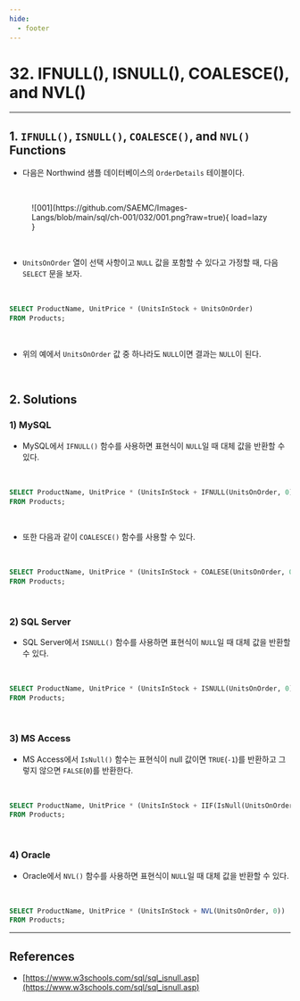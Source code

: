 ```yaml
---
hide:
  - footer
---
```


# 32. IFNULL(), ISNULL(), COALESCE(), and NVL()

---

## 1. `IFNULL()`, `ISNULL()`, `COALESCE()`, and `NVL()` Functions

- 다음은 Northwind 샘플 데이터베이스의 `OrderDetails` 테이블이다.

<br/>

<figure markdown>
  ![001](https://github.com/SAEMC/Images-Langs/blob/main/sql/ch-001/032/001.png?raw=true){ load=lazy }
</figure>

<br/>

- `UnitsOnOrder` 열이 선택 사항이고 `NULL` 값을 포함할 수 있다고 가정할 때, 다음 `SELECT` 문을 보자.

<br/>

```sql
SELECT ProductName, UnitPrice * (UnitsInStock + UnitsOnOrder)
FROM Products;
```

<br/>

- 위의 예에서 `UnitsOnOrder` 값 중 하나라도 `NULL`이면 결과는 `NULL`이 된다.

<br/>

## 2. Solutions

### 1) MySQL

- MySQL에서 `IFNULL()` 함수를 사용하면 표현식이 `NULL`일 때 대체 값을 반환할 수 있다.

<br/>

```sql
SELECT ProductName, UnitPrice * (UnitsInStock + IFNULL(UnitsOnOrder, 0))
FROM Products;
```

<br/>

- 또한 다음과 같이 `COALESCE()` 함수를 사용할 수 있다.

<br/>

```sql
SELECT ProductName, UnitPrice * (UnitsInStock + COALESE(UnitsOnOrder, 0))
FROM Products;
```

<br/>

### 2) SQL Server

- SQL Server에서 `ISNULL()` 함수를 사용하면 표현식이 `NULL`일 때 대체 값을 반환할 수 있다.

<br/>

```sql
SELECT ProductName, UnitPrice * (UnitsInStock + ISNULL(UnitsOnOrder, 0))
FROM Products;
```

<br/>

### 3) MS Access

- MS Access에서 `IsNull()` 함수는 표현식이 null 값이면 `TRUE`(`-1`)를 반환하고 그렇지 않으면 `FALSE`(`0`)를 반환한다.

<br/>

```sql
SELECT ProductName, UnitPrice * (UnitsInStock + IIF(IsNull(UnitsOnOrder), 0, UnitsOnOrder))
FROM Products;
```

<br/>

### 4) Oracle

- Oracle에서 `NVL()` 함수를 사용하면 표현식이 `NULL`일 때 대체 값을 반환할 수 있다.

<br/>

```sql
SELECT ProductName, UnitPrice * (UnitsInStock + NVL(UnitsOnOrder, 0))
FROM Products;
```

---

## References

- [https://www.w3schools.com/sql/sql_isnull.asp](https://www.w3schools.com/sql/sql_isnull.asp)
